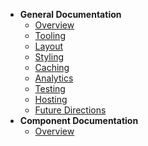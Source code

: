* **General Documentation**
  * [Overview](/) 
  * [Tooling](tooling.md) 
  * [Layout](layout.md) 
  * [Styling](styling.md) 
  * [Caching](caching.md) 
  * [Analytics](analytics.md) 
  * [Testing](testing.md) 
  * [Hosting](hosting.md) 
  * [Future Directions](future.md) 
* **Component Documentation**
  * [Overview](component-overview.md)